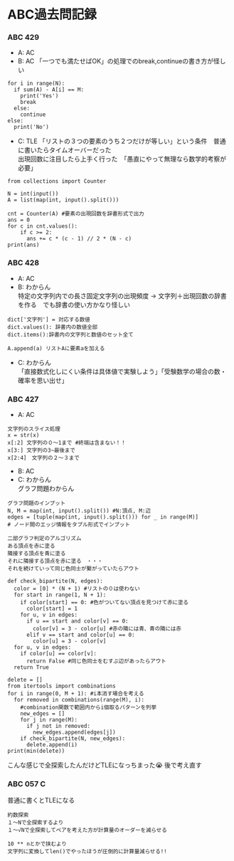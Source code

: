 # ABC過去問記録
### ABC 429
- A: AC
- B: AC
  「一つでも満たせばOK」の処理でのbreak,continueの書き方が怪しい</br>
```
for i in range(N):
  if sum(A) - A[i] == M:
    print('Yes')
    break
  else:
    continue
else:
  print('No')
```
- C: TLE
  「リストの３つの要素のうち２つだけが等しい」という条件　普通に書いたらタイムオーバーだった　</br>
  出現回数に注目したら上手く行った　「愚直にやって無理なら数学的考察が必要」
```
from collections import Counter

N = int(input())
A = list(map(int, input().split()))

cnt = Counter(A) #要素の出現回数を辞書形式で出力
ans = 0
for c in cnt.values():
    if c >= 2:
      ans += c * (c - 1) // 2 * (N - c)
print(ans)
```
### ABC 428
- A: AC
- B: わからん</br>
特定の文字列内での長さ固定文字列の出現頻度 → 文字列＋出現回数の辞書を作る　でも辞書の使い方かなり怪しい</br>
```
dict['文字列'] = 対応する数値
dict.values(): 辞書内の数値全部
dict.items():辞書内の文字列と数値のセット全て
```
```
A.append(a) リストAに要素aを加える
```
- C: わからん</br>
「直接数式化しにくい条件は具体値で実験しよう」「受験数学の場合の数・確率を思い出せ」
### ABC 427
- A: AC
```
文字列のスライス処理
x = str(x)
x[:2] 文字列の０〜1まで #終端は含まない！！
x[3:] 文字列の3~最後まで
x[2:4]　文字列の２〜３まで
```
- B: AC
- C: わからん</br>
グラフ問題わからん
```
グラフ問題のインプット
N, M = map(int, input().split()) #N:頂点, M:辺
edges = [tuple(map(int, input().split())) for _ in range(M)]
# ノード間のエッジ情報をタプル形式でインプット
```
```
二部グラフ判定のアルゴリズム
ある頂点を赤に塗る
隣接する頂点を青に塗る
それに隣接する頂点を赤に塗る　・・・
それを続けていって同じ色同士が繋がっていたらアウト
```
```
def check_bipartite(N, edges):
  color = [0] * (N + 1) #リストの０は使わない
  for start in range(1, N + 1):
    if color[start] == 0: #色がついてない頂点を見つけて赤に塗る
      color[start] = 1
    for u, v in edges:
      if u == start and color[v] == 0:
        color[v] = 3 - color[u] #赤の隣には青、青の隣には赤
      elif v == start and color[u] == 0:
        color[u] = 3 - color[v]
  for u, v in edges:
    if color[u] == color[v]:
      return False #同じ色同士をむすぶ辺があったらアウト
  return True
```
```
delete = []
from itertools import combinations 
for i in range(0, M + 1): #i本消す場合を考える
  for removed in combinations(range(M), i):
    #combination関数で範囲内からi個取るパターンを列挙
    new_edges = []
    for j in range(M):
      if j not in removed:
        new_edges.append(edges[j])
    if check_bipartite(N, new_edges):
      delete.append(i)
print(min(delete))
```
こんな感じで全探索したんだけどTLEになっちまった😭 後で考え直す
### ABC 057 C
普通に書くとTLEになる
```
約数探索
１〜Nで全探索するより
１〜√Nで全探索してペアを考えた方が計算量のオーダーを減らせる
```
```
10 ** nとかで挟むより
文字列に変換してlen()でやったほうが圧倒的に計算量減らせる!!
```
  
